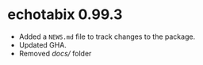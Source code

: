 # echotabix 0.99.3

* Added a `NEWS.md` file to track changes to the package.
* Updated GHA. 
* Removed *docs/* folder